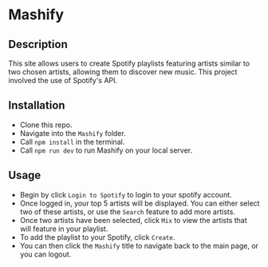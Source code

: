 # Mashify

## Description
This site allows users to create Spotify playlists featuring artists similar to two chosen artists, allowing them to discover new music. This project involved the use of Spotify's API.

## Installation
- Clone this repo.
- Navigate into the `Mashify` folder.
- Call `npm install` in the terminal.
- Call `npm run dev` to run Mashify on your local server.

## Usage
- Begin by click `Login to Spotify` to login to your spotify account.
- Once logged in, your top 5 artists will be displayed. You can either select two of these artists, or use the `Search` feature to add more artists.
- Once two artists have been selected, click `Mix` to view the artists that will feature in your playlist.
- To add the playlist to your Spotify, click `Create`.
- You can then click the `Mashify` title to navigate back to the main page, or you can logout.

